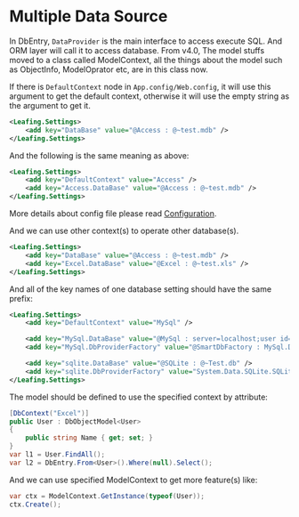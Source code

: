 Multiple Data Source
==========

In DbEntry, ``DataProvider`` is the main interface to access execute SQL. And ORM layer will call it to access database. From v4.0, The model stuffs moved to a class called ModelContext, all the things about the model such as ObjectInfo, ModelOprator etc, are in this class now. 

If there is ``DefaultContext`` node in ``App.config/Web.config``, it will use this argument to get the default context, otherwise it will use the empty string as the argument to get it.

````xml
<Leafing.Settings>
    <add key="DataBase" value="@Access : @~test.mdb" />
</Leafing.Settings>
````

And the following is the same meaning as above:

````xml
<Leafing.Settings>
    <add key="DefaultContext" value="Access" />
    <add key="Access.DataBase" value="@Access : @~test.mdb" />
</Leafing.Settings>
````

More details about config file please read [Configuration](Configuration.md).

And we can use other context(s) to operate other database(s).

````xml
<Leafing.Settings>
    <add key="DataBase" value="@Access : @~test.mdb" />
    <add key="Excel.DataBase" value="@Excel : @~test.xls" />
</Leafing.Settings>
````

And all of the key names of one database setting should have the same prefix:

````xml
<Leafing.Settings>
    <add key="DefaultContext" value="MySql" />

    <add key="MySql.DataBase" value="@MySql : server=localhost;user id=root; password=123; database=mytest; pooling=false" />
    <add key="MySql.DbProviderFactory" value="@SmartDbFactory : MySql.Data, Version=5.1.2.2, Culture=neutral, PublicKeyToken=c5687fc88969c44d" />

    <add key="sqlite.DataBase" value="@SQLite : @~Test.db" />
    <add key="sqlite.DbProviderFactory" value="System.Data.SQLite.SQLiteFactory, System.Data.SQLite, Version=1.0.36.1, Culture=neutral, PublicKeyToken=db937bc2d44ff139" />
</Leafing.Settings>
````

The model should be defined to use the specified context by attribute:

````c#
[DbContext("Excel")]
public User : DbObjectModel<User>
{
    public string Name { get; set; }
}
var l1 = User.FindAll();
var l2 = DbEntry.From<User>().Where(null).Select();
````

And we can use specified ModelContext to get more feature(s) like:

````c#
var ctx = ModelContext.GetInstance(typeof(User));
ctx.Create();
````
